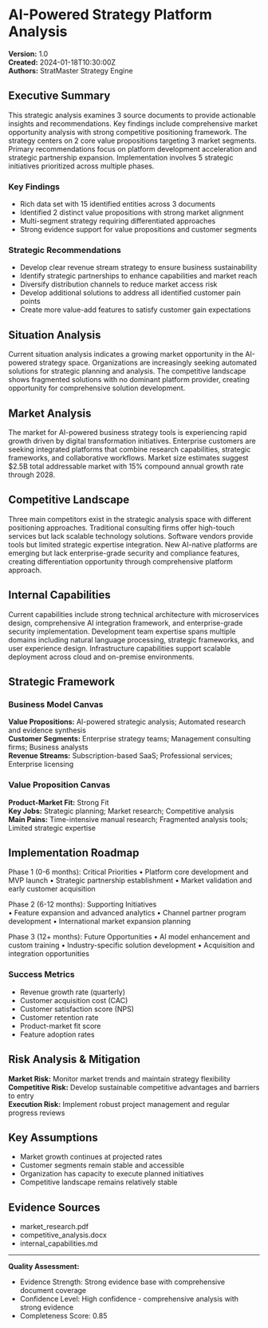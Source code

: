 # AI-Powered Strategy Platform Analysis

**Version:** 1.0  
**Created:** 2024-01-18T10:30:00Z  
**Authors:** StratMaster Strategy Engine

## Executive Summary

This strategic analysis examines 3 source documents to provide actionable insights and recommendations. Key findings include comprehensive market opportunity analysis with strong competitive positioning framework. The strategy centers on 2 core value propositions targeting 3 market segments. Primary recommendations focus on platform development acceleration and strategic partnership expansion. Implementation involves 5 strategic initiatives prioritized across multiple phases.

### Key Findings
- Rich data set with 15 identified entities across 3 documents
- Identified 2 distinct value propositions with strong market alignment
- Multi-segment strategy requiring differentiated approaches
- Strong evidence support for value propositions and customer segments

### Strategic Recommendations
- Develop clear revenue stream strategy to ensure business sustainability
- Identify strategic partnerships to enhance capabilities and market reach
- Diversify distribution channels to reduce market access risk
- Develop additional solutions to address all identified customer pain points
- Create more value-add features to satisfy customer gain expectations

## Situation Analysis

Current situation analysis indicates a growing market opportunity in the AI-powered strategy space. Organizations are increasingly seeking automated solutions for strategic planning and analysis. The competitive landscape shows fragmented solutions with no dominant platform provider, creating opportunity for comprehensive solution development.

## Market Analysis

The market for AI-powered business strategy tools is experiencing rapid growth driven by digital transformation initiatives. Enterprise customers are seeking integrated platforms that combine research capabilities, strategic frameworks, and collaborative workflows. Market size estimates suggest $2.5B total addressable market with 15% compound annual growth rate through 2028.

## Competitive Landscape

Three main competitors exist in the strategic analysis space with different positioning approaches. Traditional consulting firms offer high-touch services but lack scalable technology solutions. Software vendors provide tools but limited strategic expertise integration. New AI-native platforms are emerging but lack enterprise-grade security and compliance features, creating differentiation opportunity through comprehensive platform approach.

## Internal Capabilities

Current capabilities include strong technical architecture with microservices design, comprehensive AI integration framework, and enterprise-grade security implementation. Development team expertise spans multiple domains including natural language processing, strategic frameworks, and user experience design. Infrastructure capabilities support scalable deployment across cloud and on-premise environments.

## Strategic Framework

### Business Model Canvas
**Value Propositions:** AI-powered strategic analysis; Automated research and evidence synthesis  
**Customer Segments:** Enterprise strategy teams; Management consulting firms; Business analysts  
**Revenue Streams:** Subscription-based SaaS; Professional services; Enterprise licensing

### Value Proposition Canvas
**Product-Market Fit:** Strong Fit  
**Key Jobs:** Strategic planning; Market research; Competitive analysis  
**Main Pains:** Time-intensive manual research; Fragmented analysis tools; Limited strategic expertise

## Implementation Roadmap

Phase 1 (0-6 months): Critical Priorities
• Platform core development and MVP launch
• Strategic partnership establishment
• Market validation and early customer acquisition

Phase 2 (6-12 months): Supporting Initiatives  
• Feature expansion and advanced analytics
• Channel partner program development
• International market expansion planning

Phase 3 (12+ months): Future Opportunities
• AI model enhancement and custom training
• Industry-specific solution development
• Acquisition and integration opportunities

### Success Metrics
- Revenue growth rate (quarterly)
- Customer acquisition cost (CAC)
- Customer satisfaction score (NPS)
- Customer retention rate
- Product-market fit score
- Feature adoption rates

## Risk Analysis & Mitigation

**Market Risk:** Monitor market trends and maintain strategy flexibility  
**Competitive Risk:** Develop sustainable competitive advantages and barriers to entry  
**Execution Risk:** Implement robust project management and regular progress reviews  

## Key Assumptions

- Market growth continues at projected rates
- Customer segments remain stable and accessible
- Organization has capacity to execute planned initiatives
- Competitive landscape remains relatively stable

## Evidence Sources

- market_research.pdf
- competitive_analysis.docx
- internal_capabilities.md

---

**Quality Assessment:**  
- Evidence Strength: Strong evidence base with comprehensive document coverage  
- Confidence Level: High confidence - comprehensive analysis with strong evidence  
- Completeness Score: 0.85